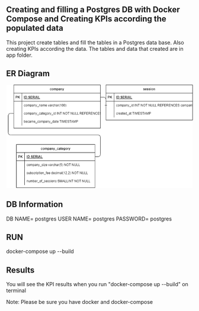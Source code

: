 ## Creating and filling a Postgres DB with Docker Compose and Creating KPIs according the populated data

This project create tables and fill the tables in a Postgres data base. Also creating KPIs according the data. The tables and data that created are in app folder.

## ER Diagram

![alt text](https://github.com/hsahip/assesment/blob/main/surfly.png?raw=true)

## DB Information 

DB NAME= postgres
USER NAME= postgres
PASSWORD= postgres

## RUN

docker-compose up --build

## Results

You will see the KPI results when you run "docker-compose up --build" on terminal

Note: Please be sure you have docker and docker-compose
